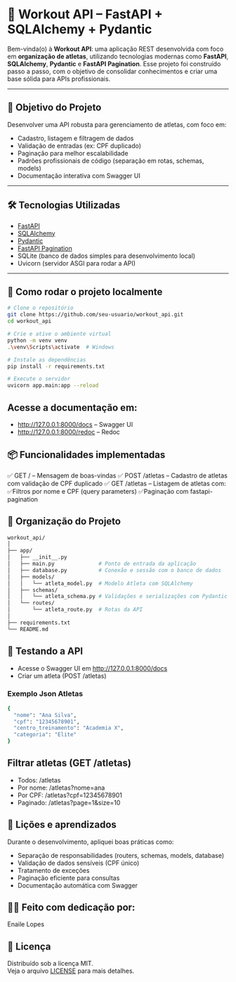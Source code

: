 # 💪 Workout API – FastAPI + SQLAlchemy + Pydantic

Bem-vinda(o) à **Workout API**: uma aplicação REST desenvolvida com foco em **organização de atletas**, utilizando tecnologias modernas como **FastAPI**, **SQLAlchemy**, **Pydantic** e **FastAPI Pagination**. Esse projeto foi construído passo a passo, com o objetivo de consolidar conhecimentos e criar uma base sólida para APIs profissionais.

---

## 🎯 Objetivo do Projeto

Desenvolver uma API robusta para gerenciamento de atletas, com foco em:

- Cadastro, listagem e filtragem de dados
- Validação de entradas (ex: CPF duplicado)
- Paginação para melhor escalabilidade
- Padrões profissionais de código (separação em rotas, schemas, models)
- Documentação interativa com Swagger UI

---

## 🛠️ Tecnologias Utilizadas

- [FastAPI](https://fastapi.tiangolo.com/)
- [SQLAlchemy](https://www.sqlalchemy.org/)
- [Pydantic](https://docs.pydantic.dev/)
- [FastAPI Pagination](https://fastapi-pagination.tiangolo.com/)
- SQLite (banco de dados simples para desenvolvimento local)
- Uvicorn (servidor ASGI para rodar a API)

---

## 🚀 Como rodar o projeto localmente

```bash
# Clone o repositório
git clone https://github.com/seu-usuario/workout_api.git
cd workout_api

# Crie e ative o ambiente virtual
python -m venv venv
.\venv\Scripts\activate  # Windows

# Instale as dependências
pip install -r requirements.txt

# Execute o servidor
uvicorn app.main:app --reload
```

## Acesse a documentação em:

* http://127.0.0.1:8000/docs – Swagger UI 
* http://127.0.0.1:8000/redoc – Redoc

## 📦 Funcionalidades implementadas
✅ GET / – Mensagem de boas-vindas
✅ POST /atletas – Cadastro de atletas com validação de CPF duplicado
✅ GET /atletas – Listagem de atletas com:
✅Filtros por nome e CPF (query parameters)
✅Paginação com fastapi-pagination

## 📂 Organização do Projeto
```bash
workout_api/
│
├── app/
│   ├── __init__.py
│   ├── main.py              # Ponto de entrada da aplicação
│   ├── database.py          # Conexão e sessão com o banco de dados
│   ├── models/
│   │   └── atleta_model.py  # Modelo Atleta com SQLAlchemy
│   ├── schemas/
│   │   └── atleta_schema.py # Validações e serializações com Pydantic
│   └── routes/
│       └── atleta_route.py  # Rotas da API
│
├── requirements.txt
└── README.md
```

## 🧪 Testando a API
* Acesse o Swagger UI em http://127.0.0.1:8000/docs
* Criar um atleta (POST /atletas)

### Exemplo Json Atletas
```bash
{
  "nome": "Ana Silva",
  "cpf": "12345678901",
  "centro_treinamento": "Academia X",
  "categoria": "Elite"
}
```

## Filtrar atletas (GET /atletas)
* Todos: /atletas
* Por nome: /atletas?nome=ana
* Por CPF: /atletas?cpf=12345678901
* Paginado: /atletas?page=1&size=10

## 🧠 Lições e aprendizados
Durante o desenvolvimento, apliquei boas práticas como:

* Separação de responsabilidades (routers, schemas, models, database)
* Validação de dados sensíveis (CPF único)
* Tratamento de exceções
* Paginação eficiente para consultas
* Documentação automática com Swagger

## 👩‍💻 Feito com dedicação por:
Enaile Lopes

## 🪪 Licença
Distribuído sob a licença MIT.  
Veja o arquivo [LICENSE](LICENSE) para mais detalhes.

